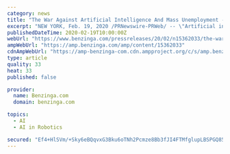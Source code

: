 ```yaml
---
category: news
title: "The War Against Artificial Intelligence And Mass Unemployment - Do 'Nootropic' Brain Supplements Hold The Answer?"
excerpt: "NEW YORK, Feb. 19, 2020 /PRNewswire-PRWeb/ -- \"Artificial intelligence will soon leave people displaced and needing to find a new way to put food on the table and it will likely be you.\" - Archie Marks,"
publishedDateTime: 2020-02-19T10:00:00Z
webUrl: "https://www.benzinga.com/pressreleases/20/02/n15362033/the-war-against-artificial-intelligence-and-mass-unemployment-do-nootropic-brain-supplements-hold-"
ampWebUrl: "https://amp.benzinga.com/amp/content/15362033"
cdnAmpWebUrl: "https://amp-benzinga-com.cdn.ampproject.org/c/s/amp.benzinga.com/amp/content/15362033"
type: article
quality: 33
heat: 33
published: false

provider:
  name: Benzinga.com
  domain: benzinga.com

topics:
  - AI
  - AI in Robotics

secured: "Ef4+HlSVm/+Sky6eBQqvxG3Bku6oTNh2Pcmze8Bb3fJI4FTMfglupLBSPGQ85znK5B1VQBQzNqlaDRXCtF5jOXkcsGNtclKR40F3f2l6Qd1VbdOvEa8o54E8HH0IVyLX29o9RQKVT7zFDXVqKiSR3TA6GFr5+++SjVjM1w+M1ykdawA3WwgTrP53eHS6TqSgIIkyJgLkZ5fSAaDDxp6jSzVLGt41td0YXN5W7WYbJ1hsetCVXrgRwW13vsnyGgUqFtjSLZz8yTqwpoVAq5SskX0LcBXQXA++SFIbxprjlXwm7GiC2O6rB3c/Hmr7lEut;qvkUnVkl5KBoRoZqZJanrA=="
---
```


